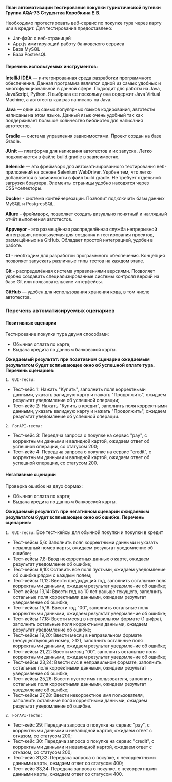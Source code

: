 **План автоматизации тестирования покупки туристической путевки
Группа AQA-73
Студентка Коробкина Е.В.**

Необходимо протестировать веб-сервис по покупке тура через карту или в кредит. Для тестирования предоставлено:

* Jar-файл c веб-страницей
* App.js имитирующий работу банковского сервиса
* База MySQL
* База PostresQL

#### **Перечень используемых инструментов:**

**IntelliJ IDEA** — интегрированная среда разработки программного обеспечения. Данная программа является одной из самых удобных и многофункциональной в данной сфере. Подходит для работы на Java, JavaScript, Python. Я выбрала ее поскольку она содержит Java Virtual Machine, а автотесты как раз написаны на Java.

**Java** — один из самых популярных языков кодирования, автотесты написаны на этом языке. Данный язык очень удобный так как поддерживает большое количество библиотек для написания автотестов. 

**Gradle** — система управления зависимостями. Проект создан на базе Gradle.

**JUnit** — платформа для написания автотестов и их запуска. Легко подключается в файле build.gradle в зависимостях.

**Selenide** — это фреймворк для автоматизированного тестирования веб- приложений на основе Selenium WebDriver. Удобен тем, что легко добавляется в зависимости в файл build.gradle. Не требует отдельной загрузки браузера. Элементы страницы удобно находятся через CSS=селекторы.

**Docker** - система контейнерезации. Позволит подключить базы данных MySQL и PostgresSQL.

**Allure** - фреймворк, позволяет создать визуально понятный и наглядный отчёт выполнения автотестов.

**Appveyor** - это размещённая распределённая служба непрерывной интеграции, используемая для создания и тестирования проектов, размещённых на GitHub. Обладает простой интеграцией, удобен в работе.

**CI** - необходим для разработки программного обеспечения. Концепция позволяет запускать различные типы тестов на каждом этапе.

**Git** - распределённая система управлениями версиями. Позволяет удобно создавать специализированные системы контроля версий на базе Git или пользовательские интерфейсы.
 
**GitHub** — удобен для использования хранения кода, в том числе автотестов.

### Перечень автоматизируемых сценариев

#### **Позитивные сценарии**

Тестирование покупки тура двумя способами:
*	Обычная оплата по карте;
*	Выдача кредита по данным банковской карты.

**Ожидаемый результат: при позитивном сценарии ожидаемым результатом будет всплывающее окно об успешной оплате тура.
Перечень сценариев:**

`1.	GUI-тесты:`
* Тест-кейс 1: Нажать "Купить", заполнить поля корректными данными, указать валидную карту и нажать "Продолжить", ожидаем результат уведомление об успешной операции;
* Тест-кейс 2: Нажать "Купить в кредит", заполнить поля корректными данными, указать валидную карту и нажать "Продолжить", ожидаем результат уведомление об успешной операции.

`2. ForAPI-тесты:`
* Тест-кейс 3: Передача запроса о покупке на сервис "pay", с корректными данными и валидной картой, ожидаем ответ об успешной операции, со статусом 200;
* Тест-кейс 4: Передача запроса о покупке на сервис "credit", с корректными данными и валидной картой, ожидаем ответ об успешной операции, со статусом 200.

#### **Негативные сценарии**

Проверка ошибок на двух формах:
*	Обычная оплата по карте;
*	Выдача кредита по данным банковской карты.

**Ожидаемый результат: при негативном сценарии ожидаемым результатом будет всплывающее окно об ошибке. 
Перечень сценариев:**

`1.	GUI-тесты:`
Все тест-кейсы для обычной покупки и покупки в кредит
* Тест-кейсы 5,6: Заполнить поля корректными данными и указать невалидный номер карты, ожидаем результат уведомление об ошибке;
* Тест-кейсы 7,8: Ввод некорректных данных о карте, ожидаем результат уведомление об ошибке;
* Тест-кейсы 9,10: Оставить все поля пустыми, ожидаем уведомление об ошибке рядом с каждым полем;
* Тест-кейсы 11,12: Ввести предыдущий год, заполнить остальные поля корректными данными, ожидаем результат уведомление об ошибке;
* Тест-кейсы 13,14: Ввести год на 10 лет раньше текущего, заполнить остальные поля корректными данными, ожидаем результат уведомление об ошибке;
* Тест-кейсы 15,16: Ввести год "00", заполнить остальные поля корректными данными, ожидаем результат уведомление об ошибке;
* Тест-кейсы 17,18: Ввести месяц в неправильном формате (1 цифра), заполнить остальные поля корректными данными, ожидаем результат уведомление об ошибке;
* Тест-кейсы 19,20: Ввести месяц в неправильном формате (несуществующий номер, >12), заполнить остальные поля корректными данными, ожидаем результат уведомление об ошибке;
* Тест-кейсы 21,22: Ввести месяц "00", заполнить остальные поля корректными данными, ожидаем результат уведомление об ошибке;
* Тест-кейсы 23,24: Ввести cvc в неправильном формате, заполнить остальные поля корректными данными, ожидаем результат уведомление об ошибке;
* Тест-кейсы 25,26: Ввести пустое имя пользователя, заполнить остальные поля корректными данными, ожидаем результат уведомление об ошибке;
* Тест-кейсы 27,28: Ввести некорректное имя пользователя, заполнить остальные поля корректными данными, ожидаем результат уведомление об ошибке.

`2. ForAPI-тесты:`
* Тест-кейс 29: Передача запроса о покупке на сервис "pay", с корректными данными и невалидной картой, ожидаем ответ с отказом, со статусом 200;
* Тест-кейс 30: Передача запроса о покупке на сервис "credit", с корректными данными и невалидной картой, ожидаем ответ с отказом, со статусом 200;
* Тест-кейс 31,32: Передача запроса о покупке, с некорректными данными карты, ожидаем ответ со статусом 400;
* Тест-кейс 33,34: Передача запроса о покупке, с некорректными данными карты, ожидаем ответ со статусом 400.